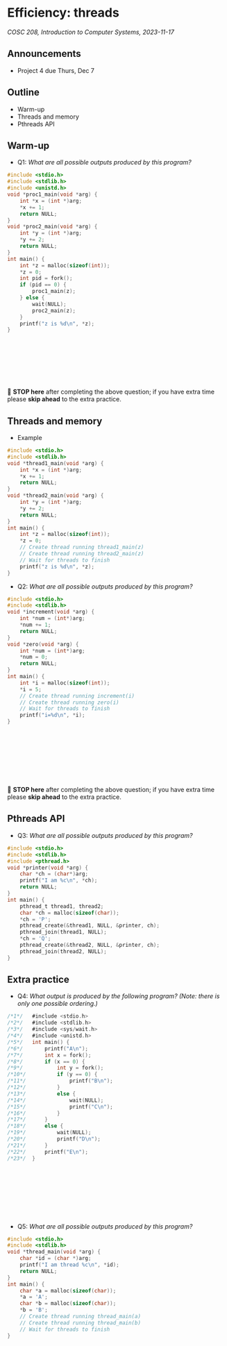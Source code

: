 # Efficiency: threads
_COSC 208, Introduction to Computer Systems, 2023-11-17_

## Announcements
* Project 4 due Thurs, Dec 7

## Outline
* Warm-up
* Threads and memory
* Pthreads API

## Warm-up

* Q1: _What are all possible outputs produced by this program?_


```c
#include <stdio.h>
#include <stdlib.h>
#include <unistd.h>
void *proc1_main(void *arg) {
    int *x = (int *)arg;
    *x += 1;
    return NULL;
}
void *proc2_main(void *arg) {
    int *y = (int *)arg;
    *y += 2;
    return NULL;
}
int main() {
    int *z = malloc(sizeof(int));
    *z = 0;
    int pid = fork();
    if (pid == 0) {
        proc1_main(z);
    } else {
        wait(NULL);
        proc2_main(z);
    }
    printf("z is %d\n", *z);
}
```

<div style="height:7em;"></div>

🛑 **STOP here** after completing the above question; if you have extra time please **skip ahead** to the extra practice.

<div style="page-break-after:always;"></div>

## Threads and memory

* Example


```c
#include <stdio.h>
#include <stdlib.h>
void *thread1_main(void *arg) {
    int *x = (int *)arg;
    *x += 1;
    return NULL;
}
void *thread2_main(void *arg) {
    int *y = (int *)arg;
    *y += 2;
    return NULL;
}
int main() {
    int *z = malloc(sizeof(int));
    *z = 0;
    // Create thread running thread1_main(z)
    // Create thread running thread2_main(z)
    // Wait for threads to finish
    printf("z is %d\n", *z);
}
```

* Q2: _What are all possible outputs produced by this program?_


```c
#include <stdio.h>
#include <stdlib.h>
void *increment(void *arg) {
    int *num = (int*)arg;
    *num += 1;
    return NULL;
}
void *zero(void *arg) {
    int *num = (int*)arg;
    *num = 0;
    return NULL;
}
int main() {
    int *i = malloc(sizeof(int));
    *i = 5;
    // Create thread running increment(i)
    // Create thread running zero(i)
    // Wait for threads to finish
    printf("i=%d\n", *i);
}
```

<p style="height:8em;"></p>

🛑 **STOP here** after completing the above question; if you have extra time please **skip ahead** to the extra practice.

<div style="page-break-after:always;"></div>

## Pthreads API

* Q3: _What are all possible outputs produced by this program?_


```c
#include <stdio.h>
#include <stdlib.h>
#include <pthread.h>
void *printer(void *arg) {
    char *ch = (char*)arg;
    printf("I am %c\n", *ch);
    return NULL;
}
int main() {
    pthread_t thread1, thread2;
    char *ch = malloc(sizeof(char));
    *ch = 'P';
    pthread_create(&thread1, NULL, &printer, ch);
    pthread_join(thread1, NULL);
    *ch = 'Q';
    pthread_create(&thread2, NULL, &printer, ch);
    pthread_join(thread2, NULL);
}
```

<div style="page-break-after:always;"></div>

## Extra practice

* Q4: _What output is produced by the following program? (Note: there is only one possible ordering.)_


```c
/*1*/   #include <stdio.h>
/*2*/   #include <stdlib.h>
/*3*/   #include <sys/wait.h>
/*4*/   #include <unistd.h>
/*5*/   int main() {
/*6*/       printf("A\n");
/*7*/       int x = fork();
/*8*/       if (x == 0) {
/*9*/           int y = fork();
/*10*/          if (y == 0) {
/*11*/              printf("B\n");
/*12*/          }
/*13*/          else {
/*14*/              wait(NULL);
/*15*/              printf("C\n");
/*16*/          }
/*17*/      }
/*18*/      else {
/*19*/          wait(NULL);
/*20*/          printf("D\n");
/*21*/      }
/*22*/      printf("E\n");
/*23*/  }
```

<p style="height:8em;"></p>

* Q5: _What are all possible outputs produced by this program?_


```c
#include <stdio.h>
#include <stdlib.h>
void *thread_main(void *arg) {
    char *id = (char *)arg;
    printf("I am thread %c\n", *id);
    return NULL;
}
int main() {
    char *a = malloc(sizeof(char));
    *a = 'A';
    char *b = malloc(sizeof(char));
    *b = 'B';
    // Create thread running thread_main(a)
    // Create thread running thread_main(b)
    // Wait for threads to finish
}
```
